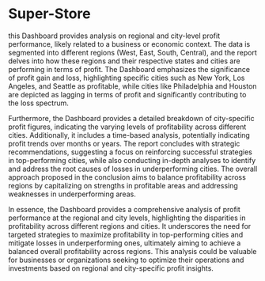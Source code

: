 # Super-Store

 this Dashboard provides analysis on regional and city-level profit performance, likely related to a business or economic context. The data is segmented into different regions (West, East, South, Central), and the report delves into how these regions and their respective states and cities are performing in terms of profit. The Dashboard emphasizes the significance of profit gain and loss, highlighting specific cities such as New York, Los Angeles, and Seattle as profitable, while cities like Philadelphia and Houston are depicted as lagging in terms of profit and significantly contributing to the loss spectrum.

Furthermore, the Dashboard provides a detailed breakdown of city-specific profit figures, indicating the varying levels of profitability across different cities. Additionally, it includes a time-based analysis, potentially indicating profit trends over months or years. The report concludes with strategic recommendations, suggesting a focus on reinforcing successful strategies in top-performing cities, while also conducting in-depth analyses to identify and address the root causes of losses in underperforming cities. The overall approach proposed in the conclusion aims to balance profitability across regions by capitalizing on strengths in profitable areas and addressing weaknesses in underperforming areas.

In essence, the Dashboard provides a comprehensive analysis of profit performance at the regional and city levels, highlighting the disparities in profitability across different regions and cities. It underscores the need for targeted strategies to maximize profitability in top-performing cities and mitigate losses in underperforming ones, ultimately aiming to achieve a balanced overall profitability across regions. This analysis could be valuable for businesses or organizations seeking to optimize their operations and investments based on regional and city-specific profit insights.

